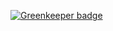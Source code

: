 

[![Greenkeeper badge](https://badges.greenkeeper.io/zwliew/gci-server.svg)](https://greenkeeper.io/)